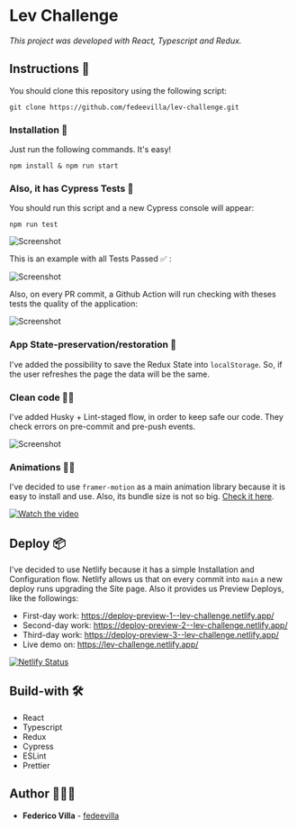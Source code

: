 # Lev Challenge

_This project was developed with React, Typescript and Redux._

## Instructions 🚀

You should clone this repository using the following script:

```
git clone https://github.com/fedeevilla/lev-challenge.git
```

### Installation 🔧

Just run the following commands. It's easy!

```
npm install & npm run start
```

### Also, it has Cypress Tests 🚨

You should run this script and a new Cypress console will appear:

```
npm run test
```

![Screenshot](https://res.cloudinary.com/dml0ec1xe/image/upload/v1646418078/gxb7b1hwu5dhmhl9tx9u.png)

This is an example with all Tests Passed ✅ :

![Screenshot](https://res.cloudinary.com/dml0ec1xe/image/upload/v1646417893/j7zvdrn171nrdy5q1v8j.png)

Also, on every PR commit, a Github Action will run checking with theses tests the quality of the application:

![Screenshot](https://res.cloudinary.com/dml0ec1xe/image/upload/v1646417892/y4njmikhxycktwowughe.png)

### App State-preservation/restoration 🔄

I've added the possibility to save the Redux State into `localStorage`. So, if the user refreshes the page the data will be the same.

### Clean code 💅🏻

I've added Husky + Lint-staged flow, in order to keep safe our code. They check errors on pre-commit and pre-push events.

![Screenshot](https://res.cloudinary.com/dml0ec1xe/image/upload/v1646486266/pxtrkefcot52cxz5vfds.png)

### Animations 💃🏻

I've decided to use `framer-motion` as a main animation library because it is easy to install and use. Also, its bundle size is not so big. [Check it here](https://bundlephobia.com/package/framer-motion@6.2.8).

[![Watch the video](https://res.cloudinary.com/dml0ec1xe/video/upload/v1646493653/vhhaicsizqt0ebxhsfxs.png)](https://res.cloudinary.com/dml0ec1xe/video/upload/v1646493653/vhhaicsizqt0ebxhsfxs.mp4)

## Deploy 📦

I've decided to use Netlify because it has a simple Installation and Configuration flow. Netlify allows us that on every commit into `main` a new deploy runs upgrading the Site page. Also it provides us Preview Deploys, like the followings:

- First-day work: https://deploy-preview-1--lev-challenge.netlify.app/
- Second-day work: https://deploy-preview-2--lev-challenge.netlify.app/
- Third-day work: https://deploy-preview-3--lev-challenge.netlify.app/
- Live demo on: https://lev-challenge.netlify.app/

[![Netlify Status](https://api.netlify.com/api/v1/badges/9b3fc7f9-5dc5-474b-9d76-fd9bbcfac191/deploy-status)](https://app.netlify.com/sites/lev-challenge/deploys)

## Build-with 🛠️

- React
- Typescript
- Redux
- Cypress
- ESLint
- Prettier

## Author 👨🏻‍💻

- **Federico Villa** - [fedeevilla](https://github.com/fedeevilla)
